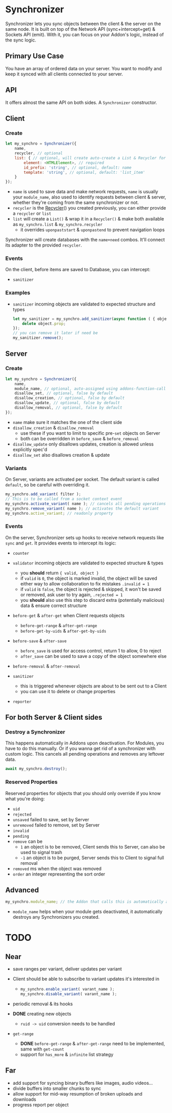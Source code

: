 # Synchronizer

Synchronizer lets you sync objects between the client & the server on the same node.
It is built on top of the Network API (sync+intercept+get) & Sockets API (emit). With it, you can focus on your Addon's logic, instead of the sync logic.

## Primary Use Case

You have an array of ordered data on your server. You want to modify and keep it synced with all clients connected to your server.

## API

It offers almost the same API on both sides. A `Synchronizer` constructor.

## Client

### Create

```js
let my_synchro = Synchronizer({
    name,
    recycler, // optional
    list: { // optional, will create auto-create a List & Recycler for you
        element: <HTMLElement>, // required
        id_prefix: 'string', // optional, default: name
        template: 'string', // optional, default: 'list_item'
    }
});
```

* `name` is used to save data and make network requests, `name` is usually your `module_name`, also used to identify requests between client & server, whether they're coming from the same synchronizer or not.
* `recycler` is the [Recycler](./Recycler.md)() you created previously, you can either provide a `recycler` or `list`
* `list` will create a `List()` & wrap it in a `Recycler()` & make both available as `my_synchro.list` & `my_synchro.recycler`
  * it overrides `uponpaststart` & `uponpastend` to prevent navigation loops


Synchronizer will create databases with the `name+need` combos. It'll connect its adapter to the provided `recycler`.

### Events

On the client, before items are saved to Database, you can intercept:

* `sanitizer`

### Examples

* `sanitizer` incoming objects are validated to expected structure and types

	```js
	let my_sanitizer = my_synchro.add_sanitizer(async function ( { object } ) {
	    delete object.prop;
	});
	// you can remove it later if need be
	my_sanitizer.remove();
	```


## Server

### Create

```js
let my_synchro = Synchronizer({
    name,
    module_name, // optional, auto-assigned using addons-function-call
    disallow_set, // optional, false by default
    disallow_creation, // optional, false by default
    disallow_update, // optional, false by default
    disallow_removal, // optional, false by default
});
```

* `name` make sure it matches the one of the client side
* `disallow_creation` & `disallow_removal`
  * use these if you want to limit to specific pre-`set` objects on Server
  * both can be overridden in `before_save` & `before_removal`
* `disallow_update` only disallows updates, creation is allowed unless explicitly spec'd
* `disallow_set` also disallows creation & update


### Variants

On Server, variants are activated per socket. The default variant is called `default`, so be careful with overriding it.

```js
my_synchro.add_variant( filter );
// This is to be called from a socket context event
my_synchro.activate_variant( name ); // cancels all pending operations
my_synchro.remove_variant( name ); // activates the default variant
my_synchro.active_variant; // readonly property
```



### Events

On the server, Synchronizer sets up hooks to receive network requests like `sync` and `get`.
It provides events to intercept its logic:

* `counter`
* `validator` incoming objects are validated to expected structure & types
  * you **should** return `{ valid, object }`
  * if `valid` is `0`, the object is marked invalid, the object will be saved either way to allow collaboration to fix mistakes `.invalid = 1`
  * if `valid` is `false`, the object is rejected & skipped, it won't be saved or removed, ask user to try again, `.rejected = 1`
  * you **should** also use this step to discard extra (potentially malicious) data & ensure correct structure
  
* `before-get` & `after-get` when Client requests objects
  * `before-get-range` & `after-get-range`
  * `before-get-by-uids` & `after-get-by-uids`

* `before-save` & `after-save`
  * `before_save` is used for access control, return 1 to allow, 0 to reject
  * `after_save` can be used to save a copy of the object somewhere else
* `before-removal` & `after-removal`
* `sanitizer`
  * this is triggered whenever objects are about to be sent out to a Client
  * you can use it to delete or change properties

* `reporter`


## For both Server & Client sides

### Destroy a Synchronizer

This happens automatically in Addons upon deactivation.
For Modules, you have to do this manually. Or if you wanna get rid of a synchronizer with custom logic.
This cancels all pending operations and removes any leftover data.

```js
await my_synchro.destroy();
```

### Reserved Properties

Reserved properties for objects that you should only override if you know what you're doing:

* `uid`
* `rejected`
* `unsaved` failed to save, set by Server
* `unremoved` failed to remove, set by Server
* `invalid`
* `pending`
* `remove` can be
	* `1` an object is to be removed, Client sends this to Server, can also be used to signal trash
	* `-1` an object is to be purged, Server sends this to Client to signal full removal
* `removed` ms when the object was removed
* `order` an integer representing the sort order

## Advanced

```js
my_synchro.module_name; // the Addon that calls this is automatically assigned here
```

* `module_name` helps when your module gets deactivated, it automatically destroys any Synchronizers you created.

# TODO

## Near

* save ranges per variant, deliver updates per variant

* Client should be able to subscribe to variant updates it's interested in

  * ```js
    my_synchro.enable_variant( varant_name );
    my_synchro.disable_variant( varant_name );
    ```

* periodic removal & its hooks

* **DONE** creating new objects

  * `ruid -> uid` conversion needs to be handled

* `get-range`

  * **DONE** `before-get-range` & `after-get-range` need to be implemented, same with `get-count`
  * support for `has_more` & `infinite` list strategy


## Far

* add support for syncing binary buffers like images, audio videos...
* divide buffers into smaller chunks to sync
* allow support for mid-way resumption of broken uploads and downloads
* progress report per object



















